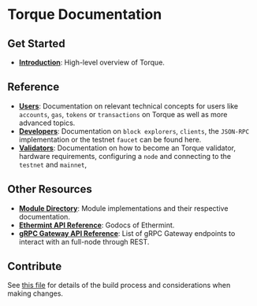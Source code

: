 <!--
layout: home
title: Torque Documentation
description: Torque is a scalable and interoperable Ethereum, built on Proof-of-Stake with fast-finality.
sections:
  - title: Introduction
    desc: Read a high-level overview of Torque and its architecture.
    url: /about/intro/overview
    icon: ethereum-intro
  - title: Basics
    desc: Start with the basic concepts of Torque, like accounts and transactions.
    url: /users/basics/transactions
    icon: basics
stack:
  - title: Cosmos SDK
    desc: The SDK is the world’s most popular framework for building application-specific blockchains.
    color: "#5064FB"
    label: sdk
    url: http://docs.cosmos.network
  - title: Ethereum
    desc: Ethereum is a global, open-source platform for decentralized applications.
    color: "#1A1F36"
    label: ethereum-black
    url: https://eth.wiki
  - title: Tendermint Core
    desc: The leading BFT engine for building blockchains, powering Torque.
    color: "#00BB00"
    label: core
    url: http://docs.tendermint.com
footer:
  newsletter: false
aside: false
-->

# Torque Documentation

## Get Started

- **[Introduction](./about/intro/overview.md)**: High-level overview of Torque.

## Reference

- **[Users](./users/)**: Documentation on relevant technical concepts for users like `accounts`, `gas`, `tokens` or `transactions` on Torque as well as more advanced topics.
- **[Developers](./developers/)**: Documentation on `block explorers`, `clients`, the `JSON-RPC` implementation or the testnet `faucet` can be found here.
- **[Validators](./validators/)**: Documentation on how to become an Torque validator, hardware requirements, configuring a `node` and connecting to the `testnet` and `mainnet`,

## Other Resources

- **[Module Directory](../x/)**: Module implementations and their respective documentation.
- **[Ethermint API Reference](https://godoc.org/github.com/tharsis/ethermint)**: Godocs of Ethermint.
- **[gRPC Gateway API Reference](https://api.torque.dev/)**: List of gRPC Gateway endpoints to interact with an full-node through REST.

## Contribute

See [this file](https://github.com/hardiksa/torque/blob/main/docs/DOCS_README.md) for details of the build process and considerations when making changes.
